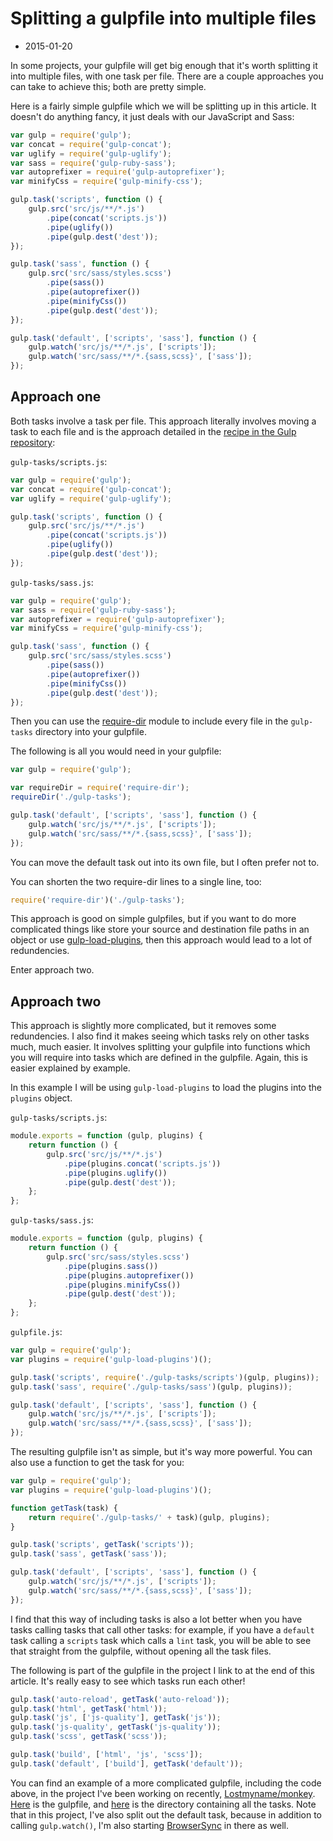 # Splitting a gulpfile into multiple files
- 2015-01-20

In some projects, your gulpfile will get big enough that it's worth splitting it into multiple files, with one task per file. There are a couple approaches you can take to achieve this; both are pretty simple.

Here is a fairly simple gulpfile which we will be splitting up in this article. It doesn't do anything fancy, it just deals with our JavaScript and Sass:

```javascript
var gulp = require('gulp');
var concat = require('gulp-concat');
var uglify = require('gulp-uglify');
var sass = require('gulp-ruby-sass');
var autoprefixer = require('gulp-autoprefixer');
var minifyCss = require('gulp-minify-css');

gulp.task('scripts', function () {
	gulp.src('src/js/**/*.js')
		.pipe(concat('scripts.js'))
		.pipe(uglify())
		.pipe(gulp.dest('dest'));
});

gulp.task('sass', function () {
	gulp.src('src/sass/styles.scss')
		.pipe(sass())
		.pipe(autoprefixer())
		.pipe(minifyCss())
		.pipe(gulp.dest('dest'));
});

gulp.task('default', ['scripts', 'sass'], function () {
	gulp.watch('src/js/**/*.js', ['scripts']);
	gulp.watch('src/sass/**/*.{sass,scss}', ['sass']);
});
```

## Approach one

Both tasks involve a task per file. This approach literally involves moving a task to each file and is the approach detailed in the [recipe in the Gulp repository](https://github.com/gulpjs/gulp/blob/master/docs/recipes/split-tasks-across-multiple-files.md):

`gulp-tasks/scripts.js`:

```javascript
var gulp = require('gulp');
var concat = require('gulp-concat');
var uglify = require('gulp-uglify');

gulp.task('scripts', function () {
	gulp.src('src/js/**/*.js')
		.pipe(concat('scripts.js'))
		.pipe(uglify())
		.pipe(gulp.dest('dest'));
});
```

`gulp-tasks/sass.js`:

```javascript
var gulp = require('gulp');
var sass = require('gulp-ruby-sass');
var autoprefixer = require('gulp-autoprefixer');
var minifyCss = require('gulp-minify-css');

gulp.task('sass', function () {
	gulp.src('src/sass/styles.scss')
		.pipe(sass())
		.pipe(autoprefixer())
		.pipe(minifyCss())
		.pipe(gulp.dest('dest'));
});
```

Then you can use the [require-dir](https://www.npmjs.com/package/require-dir) module to include every file in the `gulp-tasks` directory into your gulpfile.

The following is all you would need in your gulpfile:

```javascript
var gulp = require('gulp');

var requireDir = require('require-dir');
requireDir('./gulp-tasks');

gulp.task('default', ['scripts', 'sass'], function () {
	gulp.watch('src/js/**/*.js', ['scripts']);
	gulp.watch('src/sass/**/*.{sass,scss}', ['sass']);
});
```

You can move the default task out into its own file, but I often prefer not to.

You can shorten the two require-dir lines to a single line, too:

```javascript
require('require-dir')('./gulp-tasks');
```

This approach is good on simple gulpfiles, but if you want to do more complicated things like store your source and destination file paths in an object or use [gulp-load-plugins](https://www.npmjs.com/package/gulp-load-plugins), then this approach would lead to a lot of redundencies.

Enter approach two.

## Approach two

This approach is slightly more complicated, but it removes some redundencies. I also find it makes seeing which tasks rely on other tasks much, much easier. It involves splitting your gulpfile into functions which you will require into tasks which are defined in the gulpfile. Again, this is easier explained by example.

In this example I will be using `gulp-load-plugins` to load the plugins into the `plugins` object.


`gulp-tasks/scripts.js`:

```javascript
module.exports = function (gulp, plugins) {
	return function () {
		gulp.src('src/js/**/*.js')
			.pipe(plugins.concat('scripts.js'))
			.pipe(plugins.uglify())
			.pipe(gulp.dest('dest'));
	};
};
```

`gulp-tasks/sass.js`:

```javascript
module.exports = function (gulp, plugins) {
	return function () {
		gulp.src('src/sass/styles.scss')
			.pipe(plugins.sass())
			.pipe(plugins.autoprefixer())
			.pipe(plugins.minifyCss())
			.pipe(gulp.dest('dest'));
	};
};
```

`gulpfile.js`:

```javascript
var gulp = require('gulp');
var plugins = require('gulp-load-plugins')();

gulp.task('scripts', require('./gulp-tasks/scripts')(gulp, plugins));
gulp.task('sass', require('./gulp-tasks/sass')(gulp, plugins));

gulp.task('default', ['scripts', 'sass'], function () {
	gulp.watch('src/js/**/*.js', ['scripts']);
	gulp.watch('src/sass/**/*.{sass,scss}', ['sass']);
});
```

The resulting gulpfile isn't as simple, but it's way more powerful. You can also use a function to get the task for you:

```javascript
var gulp = require('gulp');
var plugins = require('gulp-load-plugins')();

function getTask(task) {
	return require('./gulp-tasks/' + task)(gulp, plugins);
}

gulp.task('scripts', getTask('scripts'));
gulp.task('sass', getTask('sass'));

gulp.task('default', ['scripts', 'sass'], function () {
	gulp.watch('src/js/**/*.js', ['scripts']);
	gulp.watch('src/sass/**/*.{sass,scss}', ['sass']);
});
```

I find that this way of including tasks is also a lot better when you have tasks calling tasks that call other tasks: for example, if you have a `default` task calling a `scripts` task which calls a `lint` task, you will be able to see that straight from the gulpfile, without opening all the task files.

The following is part of the gulpfile in the project I link to at the end of this article. It's really easy to see which tasks run each other!

```javascript
gulp.task('auto-reload', getTask('auto-reload'));
gulp.task('html', getTask('html'));
gulp.task('js', ['js-quality'], getTask('js'));
gulp.task('js-quality', getTask('js-quality'));
gulp.task('scss', getTask('scss'));

gulp.task('build', ['html', 'js', 'scss']);
gulp.task('default', ['build'], getTask('default'));
```

You can find an example of a more complicated gulpfile, including the code above, in the project I've been working on recently, [Lostmyname/monkey](https://github.com/Lostmyname/monkey). [Here](https://github.com/Lostmyname/monkey/blob/master/gulpfile.js) is the gulpfile, and [here](https://github.com/Lostmyname/monkey/tree/master/gulp-tasks) is the directory containing all the tasks. Note that in this project, I've also split out the default task, because in addition to calling `gulp.watch()`, I'm also starting [BrowserSync](http://browsersync.io/) in there as well.
